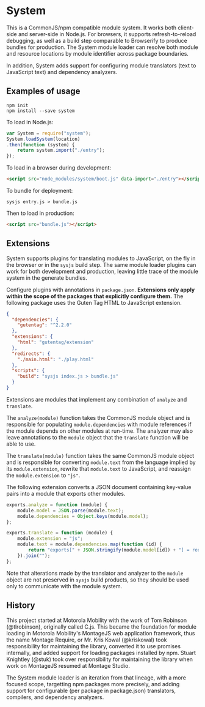
# System

This is a CommonJS/npm compatible module system.
It works both client-side and server-side in Node.js.
For browsers, it supports refresh-to-reload debugging, as well as a build step
comparable to Browserify to produce bundles for production.
The System module loader can resolve both module and resource locations by
module identifier across package boundaries.

In addition, System adds support for configuring module translators (text to
JavaScript text) and dependency analyzers.

## Examples of usage

```
npm init
npm install --save system
```

To load in Node.js:

```js
var System = require("system");
System.loadSystem(location)
.then(function (system) {
    return system.import("./entry");
});
```

To load in a browser during development:

```html
<script src="node_modules/system/boot.js" data-import="./entry"></script>
```

To bundle for deployment:

```
sysjs entry.js > bundle.js
```

Then to load in production:

```html
<script src="bundle.js"></script>
```

## Extensions

System supports plugins for translating modules to JavaScript, on the fly in
the browser or in the `sysjs` build step.
The same module loader plugins can work for both development and production,
leaving little trace of the module system in the generate bundles.

Configure plugins with annotations in `package.json`.
**Extensions only apply within the scope of the packages that explicitly
configure them.**
The following package uses the Guten Tag HTML to JavaScript extension.

```json
{
  "dependencies": {
    "gutentag": "^2.2.0"
  },
  "extensions": {
    "html": "gutentag/extension"
  },
  "redirects": {
    "./main.html": "./play.html"
  },
  "scripts": {
    "build": "sysjs index.js > bundle.js"
  }
}
```

Extensions are modules that implement any combination of `analyze` and
`translate`.

The `analyze(module)` function takes the CommonJS module object and is
responsible for populating `module.dependencies` with module references if the
module depends on other modules at run-time.
The analyzer may also leave annotations to the `module` object that the
`translate` function will be able to use.

The `translate(module)` function takes the same CommonJS module object and is
responsible for converting `module.text` from the language implied by its
`module.extension`, rewrite that `module.text` to JavaScript, and reassign the
`module.extension` to `"js"`.

The following extension converts a JSON document containing key-value pairs
into a module that exports other modules.

```js
exports.analyze = function (module) {
    module.model = JSON.parse(module.text);
    module.dependencies = Object.keys(module.model);
};

exports.translate = function (module) {
    module.extension = "js";
    module.text = module.dependencies.map(function (id) {
        return "exports[" + JSON.stringify(module.model[id]) + "] = require(" + JSON.stringify(id) + ");\n";
    }).join("");
};
```

Note that alterations made by the translator and analyzer to the `module`
object are not preserved in `sysjs` build products, so they should be used only
to communicate with the module system.

## History

This project started at Motorola Mobility with the work of Tom Robinson
(@tlrobinson), originally called C.js.
This became the foundation for module loading in Motorola Mobility's MontageJS
web application framework, thus the name Montage Require, or Mr.
Kris Kowal (@kriskowal) took responsibility for maintaining the library,
converted it to use promises internally, and added support for loading packages
installed by npm.
Stuart Knightley (@stuk) took over responsibility for maintaining the library
when work on MontageJS resumed at Montage Studio.

The System module loader is an iteration from that lineage, with a more focused
scope, targetting npm packages more precisely, and adding support for
configurable (per package in package.json) translators, compilers, and
dependency analyzers.

<!-- TODO and configurable (through options) optimizers and instrumenters, as
well as support for resource loading and bundling. -->
